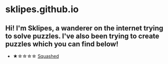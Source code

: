 # sklipes.github.io
Hi! I'm Sklipes, a wanderer on the internet trying to solve puzzles. I've also been trying to create puzzles which you can find below!
--------
* ★☆☆☆☆ [Squashed](https://sklipes.github.io/puzzlepdfs/squashed.pdf)
